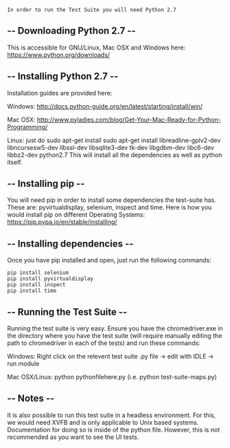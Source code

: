 `In order to run the Test Suite you will need Python 2.7`

## -- Downloading Python 2.7 --
This is accessible for GNU/Linux, Mac OSX and Windows here: https://www.python.org/downloads/

## -- Installing Python 2.7 --
Installation guides are provided here:

Windows: http://docs.python-guide.org/en/latest/starting/install/win/

Mac OSX: http://www.pyladies.com/blog/Get-Your-Mac-Ready-for-Python-Programming/

Linux: just do sudo apt-get install sudo apt-get install libreadline-gplv2-dev libncursesw5-dev libssl-dev libsqlite3-dev tk-dev libgdbm-dev libc6-dev libbz2-dev python2.7
This will install all the dependencies as well as python itself.

##  -- Installing pip --
You will need pip in order to install some dependencies the test-suite has.
These are: pyvirtualdisplay, selenium, inspect and time.
Here is how you would install pip on different Operating Systems: https://pip.pypa.io/en/stable/installing/

##  -- Installing dependencies --
Once you have pip installed and open, just run the following commands:

```
pip install selenium
pip install pyvirtualdisplay
pip install inspect
pip install time
```

## -- Running the Test Suite --
Running the test suite is very easy.
Ensure you have the chromedriver.exe in the directory where you have the test suite (will require manually editing the path to chromedriver in each of the tests) and run these commands:

Windows: Right click on the relevent test suite .py file -> edit with IDLE -> run module

Mac OSX/Linux: python pythonfilehere.py (i.e. python test-suite-maps.py)

## -- Notes --
It is also possible to run this test suite in a headless environment.
For this, we would need XVFB and is only applicable to Unix based systems.
Documentation for doing so is inside of the python file.
However, this is not recommended as you want to see the UI tests.
